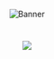 <!-- ẢNH BÌA -->
<p align="center">
  <img src="https://source.unsplash.com/1600x400/?technology,coding" alt="Banner">
</p>

<!-- TÊN + HIỆU ỨNG GÕ CHỮ -->
<h1 align="center">
  <img src="https://readme-typing-svg.herokuapp.com?font=Fira+Code&size=28&duration=3000&pause=500&color=F75C7E&center=true&vCenter=true&width=500&lines=👋 +Xin+chào!+Tôi+là+Nguyễn+Văn+Tâm+🚀;✨+Sáng+tạo+và+phát+triển+mỗi+ngày!" />
</h1>
